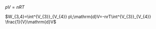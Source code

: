 $pV=nRT$

$W_{3,4}=\int^{V_{3}}_{V_{4}} p\;\mathrm{d}V=-nrT\int^{V_{3}}_{V_{4}} \frac{1}{V}\mathrm{d}V$

